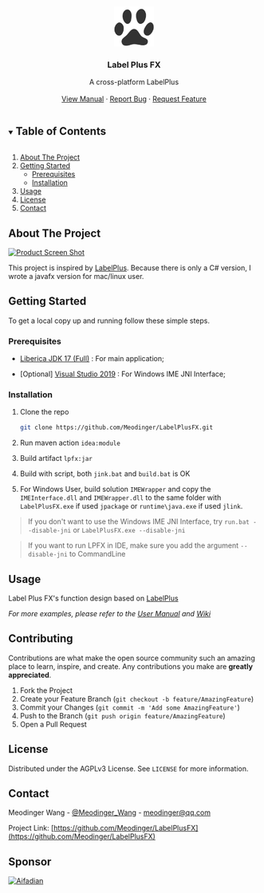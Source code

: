 <!-- PROJECT SHIELDS -->
<!--
*** I'm using markdown "reference style" links for readability.
*** Reference links are enclosed in brackets [ ] instead of parentheses ( ).
*** See the bottom of this document for the declaration of the reference variables
*** for contributors-url, forks-url, etc. This is an optional, concise syntax you may use.
*** https://www.markdownguide.org/basic-syntax/#reference-style-links
-->


<!-- PROJECT LOGO -->
<br />
<p align="center">
  <a href="https://github.com/Meodinger/LabelPlusFX">
    <img src="images/logo.png" alt="Logo" width="80" height="80" />
  </a>
  <h3 align="center">Label Plus FX</h3>
  <p align="center">
    A cross-platform LabelPlus
    <br />
    <br />
    <a href="https://www.kdocs.cn/l/cpRyDN2Perkb">View Manual</a>
    ·
    <a href="https://github.com/Meodinger/LabelPlusFX/issues">Report Bug</a>
    ·
    <a href="https://github.com/Meodinger/LabelPlusFX/issues">Request Feature</a>
  </p>
</p>


<!-- TABLE OF CONTENTS -->
<details open="open">
  <summary><h2 style="display: inline-block">Table of Contents</h2></summary>
  <ol>
    <li>
      <a href="#about-the-project">About The Project</a>
    </li>
    <li>
      <a href="#getting-started">Getting Started</a>
      <ul>
        <li><a href="#prerequisites">Prerequisites</a></li>
        <li><a href="#installation">Installation</a></li>
      </ul>
    </li>
    <li><a href="#usage">Usage</a></li>
    <li><a href="#license">License</a></li>
    <li><a href="#contact">Contact</a></li>
  </ol>
</details>


<!-- ABOUT THE PROJECT -->
## About The Project

[![Product Screen Shot][product-screenshot]]()

This project is inspired by [LabelPlus](https://noodlefighter.com/label_plus/).
Because there is only a C# version, I wrote a javafx version for mac/linux user.


<!-- GETTING STARTED -->
## Getting Started

To get a local copy up and running follow these simple steps.


### Prerequisites

 * [Liberica JDK 17 (Full)](https://bell-sw.com/pages/downloads/#/java-17-lts%20/%20current) : For main application;

 * [Optional] [Visual Studio 2019](https://visualstudio.microsoft.com/zh-hans/downloads/) : For Windows IME JNI Interface;


### Installation

1. Clone the repo
   ```sh
   git clone https://github.com/Meodinger/LabelPlusFX.git
   ```

2. Run maven action `idea:module`

3. Build artifact `lpfx:jar`

4. Build with script, both `jink.bat` and `build.bat` is OK

5. For Windows User, build solution `IMEWrapper` and copy the `IMEInterface.dll` and `IMEWrapper.dll` to the same folder with `LabelPlusFX.exe` if used `jpackage` or `runtime\java.exe` if used `jlink`.

> If you don't want to use the Windows IME JNI Interface, try `run.bat --disable-jni` or `LabelPlusFX.exe --disable-jni`

> If you want to run LPFX in IDE, make sure you add the argument `--disable-jni` to CommandLine

<!-- USAGE EXAMPLES -->
## Usage

Label Plus FX's function design based on [LabelPlus](https://noodlefighter.com/label_plus/)

_For more examples, please refer to the [User Manual](https://www.kdocs.cn/l/seRSJCKVOn0Y) and [Wiki](https://github.com/Meodinger/LabelPlusFX/wiki)_


<!-- CONTRIBUTING -->
## Contributing

Contributions are what make the open source community such an amazing place to learn, inspire, and create. Any contributions you make are **greatly appreciated**.

1. Fork the Project
2. Create your Feature Branch (`git checkout -b feature/AmazingFeature`)
3. Commit your Changes (`git commit -m 'Add some AmazingFeature'`)
4. Push to the Branch (`git push origin feature/AmazingFeature`)
5. Open a Pull Request



<!-- LICENSE -->
## License

Distributed under the AGPLv3 License. See `LICENSE` for more information.


<!-- CONTACT -->
## Contact

Meodinger Wang - [@Meodinger_Wang](https://twitter.com/Meodinger_Wang) - meodinger@qq.com

Project Link: [https://github.com/Meodinger/LabelPlusFX](https://github.com/Meodinger/LabelPlusFX)

<!-- SPONSOR -->

## Sponsor

<a href="https://afdian.net/@Meodinger">
  <img src="https://s2.loli.net/2022/04/01/p4kequKy9g7EMZb.jpg" alt="Aifadian" width="375" />
</a>

[product-screenshot]: https://s2.loli.net/2022/02/04/2H7bguJ9rcyBjUO.png

